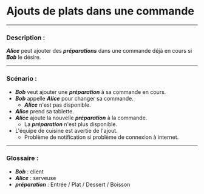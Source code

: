 # Ajouts de plats dans une commande

---

### Description :

***Alice*** peut ajouter des ***préparations*** dans une commande déjà en cours si ***Bob*** le désire.

---

### Scénario :

- ***Bob*** veut ajouter une ***préparation*** à sa commande en cours.
- ***Bob*** appelle ***Alice*** pour changer sa commande.
  - ***Alice*** n'est pas disponible.
- ***Alice*** prend sa tablette.
- ***Alice*** ajoute la nouvelle ***préparation*** à la commande.
  - La ***préparation*** n'est plus disponible.
- L'équipe de cuisine est avertie de l'ajout.
  - Problème de notification si problème de connexion à internet.

---

### Glossaire :

- ***Bob*** : client
- ***Alice*** : serveuse
- ***préparation*** : Entrée / Plat / Dessert / Boisson
